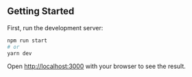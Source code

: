 ## Getting Started

First, run the development server:

```bash
npm run start
# or
yarn dev
```

Open [http://localhost:3000](http://localhost:3000) with your browser to see the result.
